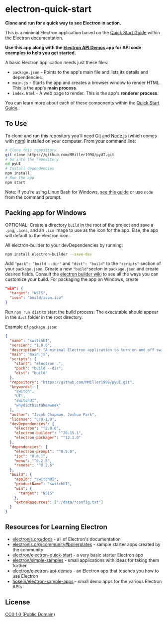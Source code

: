 # electron-quick-start

**Clone and run for a quick way to see Electron in action.**

This is a minimal Electron application based on the [Quick Start Guide](https://electronjs.org/docs/tutorial/quick-start) within the Electron documentation.

**Use this app along with the [Electron API Demos](https://electronjs.org/#get-started) app for API code examples to help you get started.**

A basic Electron application needs just these files:

- `package.json` - Points to the app's main file and lists its details and dependencies.
- `main.js` - Starts the app and creates a browser window to render HTML. This is the app's **main process**.
- `index.html` - A web page to render. This is the app's **renderer process**.

You can learn more about each of these components within the [Quick Start Guide](https://electronjs.org/docs/tutorial/quick-start).

## To Use

To clone and run this repository you'll need [Git](https://git-scm.com) and [Node.js](https://nodejs.org/en/download/) (which comes with [npm](http://npmjs.com)) installed on your computer. From your command line:

```bash
# Clone this repository
git clone https://github.com/MMiller1998/pyUI.git
# Go into the repository
cd pyUI
# Install dependencies
npm install
# Run the app
npm start
```

Note: If you're using Linux Bash for Windows, [see this guide](https://www.howtogeek.com/261575/how-to-run-graphical-linux-desktop-applications-from-windows-10s-bash-shell/) or use `node` from the command prompt.

## Packing app for Windows

OPTIONAL: Create a directory `build` in the root of the project and save a `.png`, `.icns`, and an `.ico` image to use as the icon for the app. Else, the app will default to the electron icon.

All electron-builder to your devDependencies by running:
```bash
npm install electron-builder --save-dev
```

Add `"pack": "build --dir"` and `"dist": "build"` to the `"scripts"` section of your `package.json`. Create a new `"build"`secton in `package.json` and create desired fields. Consult the [electron builder wiki](https://www.electron.build/) to see all the ways you can customize your build. For packaging the app on Windows, create
```json
"win": {
  "target": "NSIS",
  "icon": "build/icon.ico"
}
```

Run `npm run dist` to start the build process. The executable should appear in the `dist` folder in the root directory.

Example of `package.json`:
```json
{
  "name": "switchUI",
  "version": "1.0.6",
  "description": "A minimal Electron application to turn on and off switch ports",
  "main": "main.js",
  "scripts": {
    "start": "electron .",
    "pack": "build --dir",
    "dist": "build"
  },
  "repository": "https://github.com/MMiller1998/pyUI.git",
  "keywords": [
    "switch",
    "UI",
    "switchUI",
    "whydidthistakeaweek"
  ],
  "author": "Jacob Chapman, Joshua Park",
  "license": "CC0-1.0",
  "devDependencies": {
    "electron": "^2.0.0",
    "electron-builder": "^20.15.1",
    "electron-packager": "^12.1.0"
  },
  "dependencies": {
    "electron-prompt": "^0.5.0",
    "ipc": "0.0.1",
    "menu": "^0.2.5",
    "remote": "^0.2.6"
  },
  "build": {
    "appId": "switchUI",
    "productName": "switchUI",
    "win": {
      "target": "NSIS"
    },
    "extraResources": ["./data/*config.txt"]
  }
}
```

## Resources for Learning Electron

- [electronjs.org/docs](https://electronjs.org/docs) - all of Electron's documentation
- [electronjs.org/community#boilerplates](https://electronjs.org/community#boilerplates) - sample starter apps created by the community
- [electron/electron-quick-start](https://github.com/electron/electron-quick-start) - a very basic starter Electron app
- [electron/simple-samples](https://github.com/electron/simple-samples) - small applications with ideas for taking them further
- [electron/electron-api-demos](https://github.com/electron/electron-api-demos) - an Electron app that teaches you how to use Electron
- [hokein/electron-sample-apps](https://github.com/hokein/electron-sample-apps) - small demo apps for the various Electron APIs

## License

[CC0 1.0 (Public Domain)](LICENSE.md)
